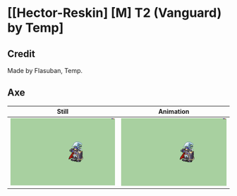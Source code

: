 # [\[Hector-Reskin\] \[M\] T2 \(Vanguard\) by Temp]

## Credit

Made by Flasuban, Temp.
	
## Axe

| Still | Animation |
| :---: | :-------: |
| ![Axe still](./Axe_000.png) | ![Axe animation](./Axe.gif) |
